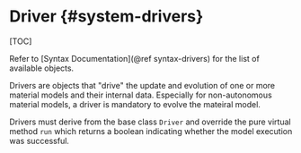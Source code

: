 # Driver {#system-drivers}

[TOC]

Refer to [Syntax Documentation](@ref syntax-drivers) for the list of available objects.

Drivers are objects that "drive" the update and evolution of one or more material models and their internal data. Especially for non-autonomous material models, a driver is mandatory to evolve the mateiral model.

Drivers must derive from the base class `Driver` and override the pure virtual method `run` which returns a boolean indicating whether the model execution was successful.

